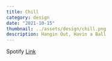 ```yaml
---
title: Chill
category: design
date: "2021-10-15"
thumbnail: ../assets/design/chill.png
description: Hangin Out, Havin a Ball
---
```


Spotify <a href = "https://open.spotify.com/playlist/3d9C7vZSiRD4zBbMjiWebl?si=702ff2871a754b29" target="_blank" class = "err">Link</a>
